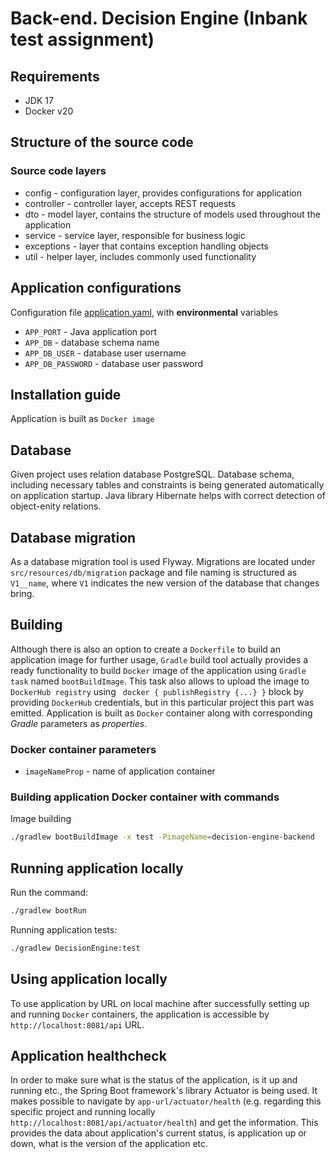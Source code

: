 # Back-end. Decision Engine (Inbank test assignment)

## Requirements

* JDK 17
* Docker v20

## Structure of the source code

### Source code layers

* config - configuration layer, provides configurations for application
* controller - controller layer, accepts REST requests
* dto - model layer, contains the structure of models used throughout the application
* service - service layer, responsible for business logic
* exceptions - layer that contains exception handling objects
* util - helper layer, includes commonly used functionality

## Application configurations

Configuration file [application.yaml](src/main/resources/application.yaml),
with **environmental** variables

* `APP_PORT` - Java application port
* `APP_DB` - database schema name
* `APP_DB_USER` - database user username
* `APP_DB_PASSWORD` - database user password

## Installation guide

Application is built as `Docker image`

## Database

Given project uses relation database PostgreSQL. Database schema, including necessary tables and constraints is
being generated automatically on application startup. Java library Hibernate helps with correct detection of
object-enity relations.

## Database migration
As a database migration tool is used Flyway. Migrations are located under `src/resources/db/migration` package
and file naming is structured as `V1__name`, where `V1` indicates the new version of the database that changes bring.

## Building
Although there is also an option to create a `Dockerfile` to build an application image for further usage, `Gradle`
build tool actually provides a ready functionality to build `Docker` image of the application using `Gradle task`
named `bootBuildImage`. This task also allows to upload the image to `DockerHub registry` using ` docker { publishRegistry {...} }`
block by providing `DockerHub` credentials, but in this particular project this part was emitted.
Application is built as `Docker` container along with corresponding _Gradle_ parameters as _properties_.

### Docker container parameters

* `imageNameProp` - name of application container

### Building application Docker container with commands
Image building

```sh
./gradlew bootBuildImage -x test -PimageName=decision-engine-backend
```

## Running application locally

Run the command:
```sh
./gradlew bootRun
```

Running application tests:

```sh
./gradlew DecisionEngine:test
```

## Using application locally
To use application by URL on local machine after successfully setting up and running `Docker` containers,
the application is accessible by `http://localhost:8081/api` URL.

## Application healthcheck

In order to make sure what is the status of the application, is it up and running etc., the Spring Boot framework's
library Actuator is being used. It makes possible to navigate by `app-url/actuator/health` (e.g. regarding
this specific project and running locally `http://localhost:8081/api/actuator/health`) and get the information.
This provides the data about application's current status, is application up or down, what is the version of the application etc.
